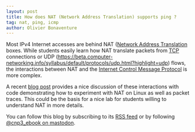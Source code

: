 ```yaml
---
layout: post
title: How does NAT (Network Address Translation) supports ping ?
tag: nat, ping, icmp
author: Olivier Bonaventure
---
```


Most IPv4 Internet accesses are behind NAT ([Network Address Translation](https://datatracker.ietf.org/doc/html/rfc1631.html) boxes. While students easily learn how NAT translate packets from [TCP](https://beta.computer-networking.info/syllabus/default/protocols/tcp.html?highlight=tcp) connections or UDP (https://beta.computer-networking.info/syllabus/default/protocols/udp.html?highlight=udp) flows, the interactions between NAT and the [Internet Control Message Protocol](https://www.rfc-editor.org/rfc/rfc792) is more complex.

A recent [blog post](https://devnonsense.com/posts/how-does-linux-nat-a-ping/) provides a nice discussion of these interactions with code demonstrating how to experiment with NAT on Linux as well as packet traces. This could be the basis for a nice lab for students willing to understand NAT in more details.

You can follow this blog by subscribing to its [RSS feed](http://blog.computer-networking.info/feed.xml) or by following [@cnp3_ebook on mastodon](https://mastodon.acm.org/@cnp3_ebook). 